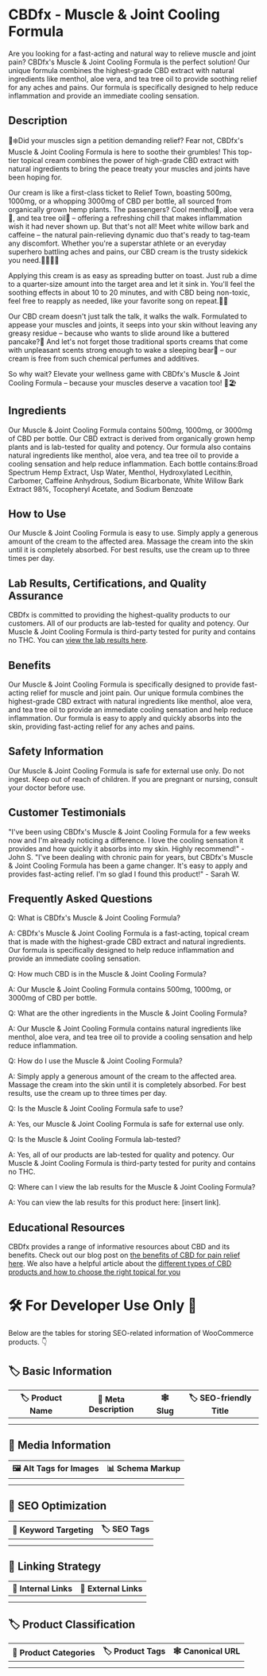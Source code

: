 # CBDfx - Muscle &amp; Joint Cooling Formula
Are you looking for a fast-acting and natural way to relieve muscle and joint pain? CBDfx's Muscle & Joint Cooling Formula is the perfect solution! Our unique formula combines the highest-grade CBD extract with natural ingredients like menthol, aloe vera, and tea tree oil to provide soothing relief for any aches and pains. Our formula is specifically designed to help reduce inflammation and provide an immediate cooling sensation.
## Description
💪❄️Did your muscles sign a petition demanding relief? Fear not, CBDfx's Muscle & Joint Cooling Formula is here to soothe their grumbles! This top-tier topical cream combines the power of high-grade CBD extract with natural ingredients to bring the peace treaty your muscles and joints have been hoping for.

Our cream is like a first-class ticket to Relief Town, boasting 500mg, 1000mg, or a whopping 3000mg of CBD per bottle, all sourced from organically grown hemp plants. The passengers? Cool menthol🍃, aloe vera🌵, and tea tree oil🌳 – offering a refreshing chill that makes inflammation wish it had never shown up. But that's not all! Meet white willow bark and caffeine – the natural pain-relieving dynamic duo that's ready to tag-team any discomfort. Whether you're a superstar athlete or an everyday superhero battling aches and pains, our CBD cream is the trusty sidekick you need.🦸‍♀️🦸‍♂️

Applying this cream is as easy as spreading butter on toast. Just rub a dime to a quarter-size amount into the target area and let it sink in. You'll feel the soothing effects in about 10 to 20 minutes, and with CBD being non-toxic, feel free to reapply as needed, like your favorite song on repeat.🔄🎶

Our CBD cream doesn't just talk the talk, it walks the walk. Formulated to appease your muscles and joints, it seeps into your skin without leaving any greasy residue – because who wants to slide around like a buttered pancake?🥞 And let's not forget those traditional sports creams that come with unpleasant scents strong enough to wake a sleeping bear🐻 – our cream is free from such chemical perfumes and additives.

So why wait? Elevate your wellness game with CBDfx's Muscle & Joint Cooling Formula – because your muscles deserve a vacation too! 🧊🏖️
## Ingredients
Our Muscle & Joint Cooling Formula contains 500mg, 1000mg, or 3000mg of CBD per bottle. Our CBD extract is derived from organically grown hemp plants and is lab-tested for quality and potency. Our formula also contains natural ingredients like menthol, aloe vera, and tea tree oil to provide a cooling sensation and help reduce inflammation. Each bottle contains:Broad Spectrum Hemp Extract, Usp Water, Menthol, Hydroxylated Lecithin, Carbomer, Caffeine Anhydrous, Sodium Bicarbonate, White Willow Bark Extract 98%, Tocopheryl Acetate, and Sodium Benzoate

## How to Use
Our Muscle & Joint Cooling Formula is easy to use. Simply apply a generous amount of the cream to the affected area. Massage the cream into the skin until it is completely absorbed. For best results, use the cream up to three times per day.
## Lab Results, Certifications, and Quality Assurance
CBDfx is committed to providing the highest-quality products to our customers. All of our products are lab-tested for quality and potency. Our Muscle & Joint Cooling Formula is third-party tested for purity and contains no THC. You can [view the lab results here](https://cbdfx.com/lab-reports/lab-reports-for-muscle-joint-cbd-hemp-cream/).
## Benefits
Our Muscle & Joint Cooling Formula is specifically designed to provide fast-acting relief for muscle and joint pain. Our unique formula combines the highest-grade CBD extract with natural ingredients like menthol, aloe vera, and tea tree oil to provide an immediate cooling sensation and help reduce inflammation. Our formula is easy to apply and quickly absorbs into the skin, providing fast-acting relief for any aches and pains.
## Safety Information
Our Muscle & Joint Cooling Formula is safe for external use only. Do not ingest. Keep out of reach of children. If you are pregnant or nursing, consult your doctor before use.
## Customer Testimonials
"I've been using CBDfx's Muscle & Joint Cooling Formula for a few weeks now and I'm already noticing a difference. I love the cooling sensation it provides and how quickly it absorbs into my skin. Highly recommend!" - John S.
"I've been dealing with chronic pain for years, but CBDfx's Muscle & Joint Cooling Formula has been a game changer. It's easy to apply and provides fast-acting relief. I'm so glad I found this product!" - Sarah W.
## Frequently Asked Questions
Q: What is CBDfx's Muscle & Joint Cooling Formula?

A: CBDfx's Muscle & Joint Cooling Formula is a fast-acting, topical cream that is made with the highest-grade CBD extract and natural ingredients. Our formula is specifically designed to help reduce inflammation and provide an immediate cooling sensation.

Q: How much CBD is in the Muscle & Joint Cooling Formula?

A: Our Muscle & Joint Cooling Formula contains 500mg, 1000mg, or 3000mg of CBD per bottle.

Q: What are the other ingredients in the Muscle & Joint Cooling Formula?

A: Our Muscle & Joint Cooling Formula contains natural ingredients like menthol, aloe vera, and tea tree oil to provide a cooling sensation and help reduce inflammation.

Q: How do I use the Muscle & Joint Cooling Formula?

A: Simply apply a generous amount of the cream to the affected area. Massage the cream into the skin until it is completely absorbed. For best results, use the cream up to three times per day.

Q: Is the Muscle & Joint Cooling Formula safe to use?

A: Yes, our Muscle & Joint Cooling Formula is safe for external use only.

Q: Is the Muscle & Joint Cooling Formula lab-tested?

A: Yes, all of our products are lab-tested for quality and potency. Our Muscle & Joint Cooling Formula is third-party tested for purity and contains no THC.

Q: Where can I view the lab results for the Muscle & Joint Cooling Formula?

A: You can view the lab results for this product here: [insert link].
## Educational Resources
CBDfx provides a range of informative resources about CBD and its benefits. Check out our blog post on [the benefits of CBD for pain relief here](https://cbdfx.com/cbd-for-pain/). We also have a helpful article about the [different types of CBD products and how to choose the right topical for you](https://cbdfx.com/the-different-types-of-cbd-how-to-shop-for-cbd-creams-balms-and-other-topicals/)
# 🛠️ For Developer Use Only 🔐

Below are the tables for storing SEO-related information of WooCommerce products. 👇

## 🏷️ Basic Information 

| 🏷️ Product Name | 📝 Meta Description | 🕸️ Slug | 🏷️ SEO-friendly Title |
| -------------- | ------------------ | ------ | ---------------------- |
|                |                    |        |                        |
|                |                    |        |                        |

## 📸 Media Information

| 🖼️ Alt Tags for Images | 📊 Schema Markup |
| --------------------- | --------------- |
|                       |                 |
|                       |                 |

## 🔎 SEO Optimization

| 🎯 Keyword Targeting | 🏷️ SEO Tags |
| ------------------- | ---------- |
|                     |            |
|                     |            |

## 🔗 Linking Strategy 

| 🔗 Internal Links | 🔗 External Links |
| ---------------- | ---------------- |
|                  |                  |
|                  |                  |

## 🏷️ Product Classification 

| 📂 Product Categories | 🏷️ Product Tags | 🕸️ Canonical URL |
| ------------------ | ------------ | ------------- |
|                    |              |               |
|                    |              |               |
